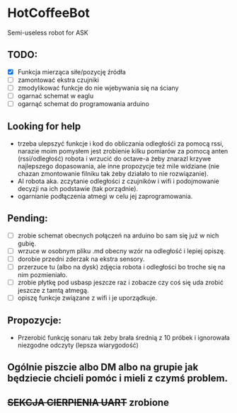 # HotCoffeeBot
Semi-useless robot for ASK

## TODO:
- [X] Funkcja mierząca siłe/pozycję źródła
- [ ] zamontować ekstra czujniki 
- [ ] zmodylikować funkcje do nie wjebywania się na ściany
- [ ] ogarnać schemat w eaglu
- [ ] ogarnąć schemat do programowania arduino

## Looking for help 
- trzeba ulepszyć funkcje i kod do obliczania odległośći za pomocą rssi, narazie moim pomysłem jest zrobienie kilku pomiarów za pomocą anten (rssi/odległość) robota i wrzucić do octave-a żeby znarazl krzywe najlepszego dopasowania, ale inne propozycje też mile widziane (nie chazan zmontowanie filniku tak żeby działało to nie rozwiązanie).
- AI robota aka. zczytanie odległości z czujników i wifi i podojmowanie decyzji na ich podstawie (tak porządnie).
- ogarnianie podłączenia atmegi w celu jej zaprogramowania.

## Pending:
- [ ] zrobie schemat obecnych połączeń na arduino bo sam się już w nich gubię.
- [ ] wrzuce w osobnym pliku .md obecny wzór na odległość i lepiej opiszę.
- [ ] dorobie przedni zderzak na ekstra sensory.
- [ ] przerzuce tu (albo na dysk) zdjęcia robota i odległości bo troche się na nim pozmieniało.
- [ ] zrobie płytkę pod usbasp jeszcze raz i zobacze czy coś się uda zrobić jeszcze z tamtą atmegą.
- [ ] opiszę funkcje związane z wifi i je uporządkuje.

## Propozycje: 
- Przerobić funkcję sonaru tak żeby brała średnią z 10 próbek i ignorowała niezgodne odczyty (lepsza wiarygodość)

Ogólnie piszcie albo DM albo na grupie jak będziecie chcieli pomóc i mieli z czymś problem.
---
## ~~SEKCJA CIERPIENIA UART~~ zrobione 

